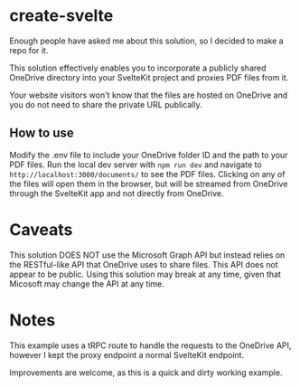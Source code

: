 # create-svelte

Enough people have asked me about this solution, so I decided to make a repo for it.

This solution effectively enables you to incorporate a publicly shared OneDrive directory into your SvelteKit project and proxies PDF files from it.

Your website visitors won't know that the files are hosted on OneDrive and you do not need to share the private URL publically.

## How to use

Modify the .env file to include your OneDrive folder ID and the path to your PDF files. Run the local dev server with `npm run dev` and navigate to `http://localhost:3000/documents/` to see the PDF files. Clicking on any of the files will open them in the browser, but will be streamed from OneDrive through the SvelteKit app and not directly from OneDrive.

# Caveats

This solution DOES NOT use the Microsoft Graph API but instead relies on the RESTful-like API that OneDrive uses to share files. This API does not appear to be public. Using this solution may break at any time, given that Micosoft may change the API at any time.

# Notes

This example uses a tRPC route to handle the requests to the OneDrive API, however I kept the proxy endpoint a normal SvelteKit endpoint.

Improvements are welcome, as this is a quick and dirty working example.
